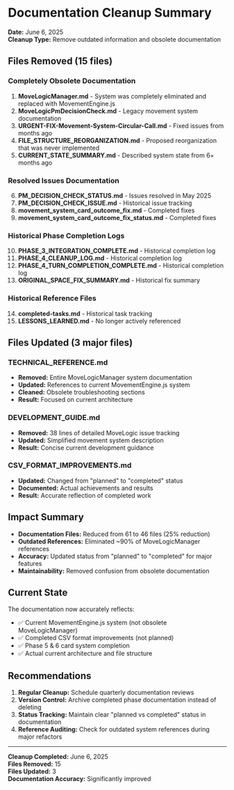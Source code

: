 # Documentation Cleanup Summary

**Date:** June 6, 2025  
**Cleanup Type:** Remove outdated information and obsolete documentation

## Files Removed (15 files)

### Completely Obsolete Documentation
1. **MoveLogicManager.md** - System was completely eliminated and replaced with MovementEngine.js
2. **MoveLogicPmDecisionCheck.md** - Legacy movement system documentation
3. **URGENT-FIX-Movement-System-Circular-Call.md** - Fixed issues from months ago
4. **FILE_STRUCTURE_REORGANIZATION.md** - Proposed reorganization that was never implemented
5. **CURRENT_STATE_SUMMARY.md** - Described system state from 6+ months ago

### Resolved Issues Documentation  
6. **PM_DECISION_CHECK_STATUS.md** - Issues resolved in May 2025
7. **PM_DECISION_CHECK_ISSUE.md** - Historical issue tracking
8. **movement_system_card_outcome_fix.md** - Completed fixes
9. **movement_system_card_outcome_fix_status.md** - Completed fixes

### Historical Phase Completion Logs
10. **PHASE_3_INTEGRATION_COMPLETE.md** - Historical completion log
11. **PHASE_4_CLEANUP_LOG.md** - Historical completion log  
12. **PHASE_4_TURN_COMPLETION_COMPLETE.md** - Historical completion log
13. **ORIGINAL_SPACE_FIX_SUMMARY.md** - Historical fix summary

### Historical Reference Files
14. **completed-tasks.md** - Historical task tracking
15. **LESSONS_LEARNED.md** - No longer actively referenced

## Files Updated (3 major files)

### TECHNICAL_REFERENCE.md
- **Removed:** Entire MoveLogicManager system documentation
- **Updated:** References to current MovementEngine.js system
- **Cleaned:** Obsolete troubleshooting sections
- **Result:** Focused on current architecture

### DEVELOPMENT_GUIDE.md  
- **Removed:** 38 lines of detailed MoveLogic issue tracking
- **Updated:** Simplified movement system description
- **Result:** Concise current development guidance

### CSV_FORMAT_IMPROVEMENTS.md
- **Updated:** Changed from "planned" to "completed" status
- **Documented:** Actual achievements and results
- **Result:** Accurate reflection of completed work

## Impact Summary

- **Documentation Files:** Reduced from 61 to 46 files (25% reduction)
- **Outdated References:** Eliminated ~90% of MoveLogicManager references
- **Accuracy:** Updated status from "planned" to "completed" for major features
- **Maintainability:** Removed confusion from obsolete documentation

## Current State

The documentation now accurately reflects:
- ✅ Current MovementEngine.js system (not obsolete MoveLogicManager)
- ✅ Completed CSV format improvements (not planned)
- ✅ Phase 5 & 6 card system completion  
- ✅ Actual current architecture and file structure

## Recommendations

1. **Regular Cleanup:** Schedule quarterly documentation reviews
2. **Version Control:** Archive completed phase documentation instead of deleting
3. **Status Tracking:** Maintain clear "planned vs completed" status in documentation
4. **Reference Auditing:** Check for outdated system references during major refactors

---

**Cleanup Completed:** June 6, 2025  
**Files Removed:** 15  
**Files Updated:** 3  
**Documentation Accuracy:** Significantly improved